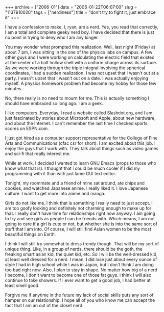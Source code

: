 +++
archive = ["2006-01"]
date = "2006-01-22T06:07:00"
slug = "1137910020"
tags = ["nerdiness"]
title = "don't try to fight it, just embrace it"
+++

I have a confession to make. I, ryan, am a nerd. Yes, you read that
correctly, I am a total and complete geeky nerd boy. I have decided that
there is just no point in trying to deny who I am any longer.

You may wonder what prompted this realization. Well, last night (Friday)
at about 7 pm, I was sitting in the one of the physics labs on campus.
A few other guys and I were working on calculating the electric field that
existed at the center of a half hollow shell with a uniform charge across
its surface. As we were working through the triple integral involving the
spherical coordinates, I had a sudden realization. I was not upset that
I wasn't out at a party. I wasn't upset that I wasn't out on a date. I was
actually enjoying myself. A physics homework problem had become my hobby
for those few minutes.

No, there really is no need to mourn for me. This is actually something
I should have embraced so long ago. I am a geek.

I like computers. Everyday, I read a website called Slashdot.org, and I am
just fascinated by stories about Microsoft and Apple, about new hardware,
and about the Internet. I can't remember the last time I checked sports
scores on ESPN.com.

I just got hired as a computer support representative for the College of
Fine Arts and Communications (cfac csr for short). I am excited about this
job. I enjoy the guys that I work with. They talk about things such as
video games and sci-fi that really interest me.

While at work, I decided I wanted to learn GNU Emacs (props to those who
know what that is). I thought that I could be much cooler if I did my
programming with it than with just lame GUI text editor.

Tonight, my roommate and a friend of mine sat around, ate chips and
cookies, and watched Japanese anime. I really liked it. I love Japanese
culture. I want to get more into anime and manga.

Girls do not like me. I think that is something I really need to just
accept. I am too goofy looking and definitely not charming enough to make
up for that. I really don't have time for relationships right now anyway.
I am going to try and see girls as people I can be friends with. Which
means, I am not going to care if a girl is cute or not, but whether she is
into the same sort of stuff that I am into. Of course, I will still find
Asian women to be the most beautiful things on Earth.

I think I will still try somewhat to dress trendy though. That will be my
sort of unique thing. Like, in a group of nerds, there should be the goth,
the freaking smart asian kid, the quiet kid, etc. So I will be the
well-dressed kid, at least well dressed for a nerd. I mean, I did lose
just about every ounce of style I had in high school while I was in Japan,
but I don't think I am doing too bad right now. Also, I plan to stay in
shape. No matter how big of a nerd I become, I don't want to become one of
those fat guys. I think I will also continue to take showers. If I ever
want to get a good job, I had better at least smell good.

Forgive me if anytime in the future my lack of social skills puts any sort
of hamper on our relationship. I hope all of you who know me can accept
the fact that I am an out of the closet nerd.

